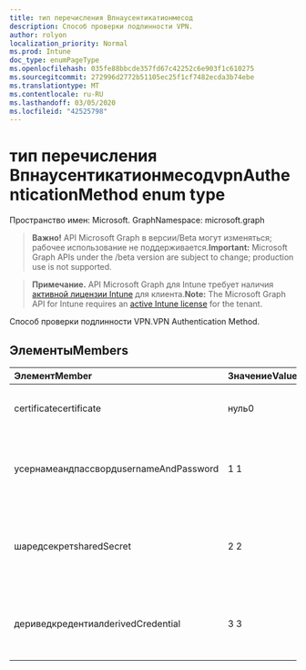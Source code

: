 ```yaml
---
title: тип перечисления Впнаусентикатионмесод
description: Способ проверки подлинности VPN.
author: rolyon
localization_priority: Normal
ms.prod: Intune
doc_type: enumPageType
ms.openlocfilehash: 035fe88bbcde357fd67c42252c6e903f1c610275
ms.sourcegitcommit: 272996d2772b51105ec25f1cf7482ecda3b74ebe
ms.translationtype: MT
ms.contentlocale: ru-RU
ms.lasthandoff: 03/05/2020
ms.locfileid: "42525798"
---
```

# <a name="vpnauthenticationmethod-enum-type"></a><span data-ttu-id="cce78-103">тип перечисления Впнаусентикатионмесод</span><span class="sxs-lookup"><span data-stu-id="cce78-103">vpnAuthenticationMethod enum type</span></span>

<span data-ttu-id="cce78-104">Пространство имен: Microsoft. Graph</span><span class="sxs-lookup"><span data-stu-id="cce78-104">Namespace: microsoft.graph</span></span>

> <span data-ttu-id="cce78-105">**Важно!** API Microsoft Graph в версии/Beta могут изменяться; рабочее использование не поддерживается.</span><span class="sxs-lookup"><span data-stu-id="cce78-105">**Important:** Microsoft Graph APIs under the /beta version are subject to change; production use is not supported.</span></span>

> <span data-ttu-id="cce78-106">**Примечание.** API Microsoft Graph для Intune требует наличия [активной лицензии Intune](https://go.microsoft.com/fwlink/?linkid=839381) для клиента.</span><span class="sxs-lookup"><span data-stu-id="cce78-106">**Note:** The Microsoft Graph API for Intune requires an [active Intune license](https://go.microsoft.com/fwlink/?linkid=839381) for the tenant.</span></span>

<span data-ttu-id="cce78-107">Способ проверки подлинности VPN.</span><span class="sxs-lookup"><span data-stu-id="cce78-107">VPN Authentication Method.</span></span>

## <a name="members"></a><span data-ttu-id="cce78-108">Элементы</span><span class="sxs-lookup"><span data-stu-id="cce78-108">Members</span></span>
|<span data-ttu-id="cce78-109">Элемент</span><span class="sxs-lookup"><span data-stu-id="cce78-109">Member</span></span>|<span data-ttu-id="cce78-110">Значение</span><span class="sxs-lookup"><span data-stu-id="cce78-110">Value</span></span>|<span data-ttu-id="cce78-111">Описание</span><span class="sxs-lookup"><span data-stu-id="cce78-111">Description</span></span>|
|:---|:---|:---|
|<span data-ttu-id="cce78-112">certificate</span><span class="sxs-lookup"><span data-stu-id="cce78-112">certificate</span></span>|<span data-ttu-id="cce78-113">нуль</span><span class="sxs-lookup"><span data-stu-id="cce78-113">0</span></span>|<span data-ttu-id="cce78-114">Проверка подлинности с помощью сертификата.</span><span class="sxs-lookup"><span data-stu-id="cce78-114">Authenticate with a certificate.</span></span>|
|<span data-ttu-id="cce78-115">усернамеандпассворд</span><span class="sxs-lookup"><span data-stu-id="cce78-115">usernameAndPassword</span></span>|<span data-ttu-id="cce78-116">1 </span><span class="sxs-lookup"><span data-stu-id="cce78-116">1</span></span>|<span data-ttu-id="cce78-117">Используйте имя пользователя и пароль для проверки подлинности.</span><span class="sxs-lookup"><span data-stu-id="cce78-117">Use username and password for authentication.</span></span>|
|<span data-ttu-id="cce78-118">шаредсекрет</span><span class="sxs-lookup"><span data-stu-id="cce78-118">sharedSecret</span></span>|<span data-ttu-id="cce78-119">2 </span><span class="sxs-lookup"><span data-stu-id="cce78-119">2</span></span>|<span data-ttu-id="cce78-120">Используйте общий секрет для проверки подлинности.</span><span class="sxs-lookup"><span data-stu-id="cce78-120">Use Shared Secret for Authentication.</span></span>  <span data-ttu-id="cce78-121">Поддерживается только для iOS IKEv2.</span><span class="sxs-lookup"><span data-stu-id="cce78-121">Only valid for iOS IKEv2.</span></span>|
|<span data-ttu-id="cce78-122">дериведкредентиал</span><span class="sxs-lookup"><span data-stu-id="cce78-122">derivedCredential</span></span>|<span data-ttu-id="cce78-123">3 </span><span class="sxs-lookup"><span data-stu-id="cce78-123">3</span></span>|<span data-ttu-id="cce78-124">Используйте производные учетные данные для проверки подлинности.</span><span class="sxs-lookup"><span data-stu-id="cce78-124">Use Derived Credential for Authentication.</span></span>|



